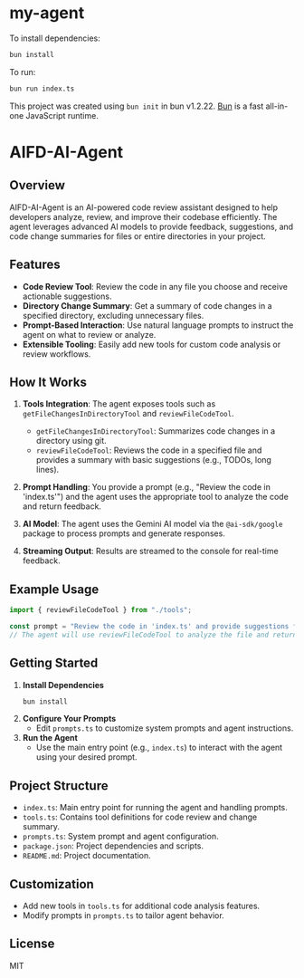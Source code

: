 # my-agent

To install dependencies:

```bash
bun install
```

To run:

```bash
bun run index.ts
```

This project was created using `bun init` in bun v1.2.22. [Bun](https://bun.com) is a fast all-in-one JavaScript runtime.

# AIFD-AI-Agent

## Overview

AIFD-AI-Agent is an AI-powered code review assistant designed to help developers analyze, review, and improve their codebase efficiently. The agent leverages advanced AI models to provide feedback, suggestions, and code change summaries for files or entire directories in your project.

## Features
- **Code Review Tool**: Review the code in any file you choose and receive actionable suggestions.
- **Directory Change Summary**: Get a summary of code changes in a specified directory, excluding unnecessary files.
- **Prompt-Based Interaction**: Use natural language prompts to instruct the agent on what to review or analyze.
- **Extensible Tooling**: Easily add new tools for custom code analysis or review workflows.

## How It Works

1. **Tools Integration**: The agent exposes tools such as `getFileChangesInDirectoryTool` and `reviewFileCodeTool`.
   - `getFileChangesInDirectoryTool`: Summarizes code changes in a directory using git.
   - `reviewFileCodeTool`: Reviews the code in a specified file and provides a summary with basic suggestions (e.g., TODOs, long lines).

2. **Prompt Handling**: You provide a prompt (e.g., "Review the code in 'index.ts'") and the agent uses the appropriate tool to analyze the code and return feedback.

3. **AI Model**: The agent uses the Gemini AI model via the `@ai-sdk/google` package to process prompts and generate responses.

4. **Streaming Output**: Results are streamed to the console for real-time feedback.

## Example Usage

```typescript
import { reviewFileCodeTool } from "./tools";

const prompt = "Review the code in 'index.ts' and provide suggestions for improvements.";
// The agent will use reviewFileCodeTool to analyze the file and return a summary.
```

## Getting Started

1. **Install Dependencies**
   ```bash
   bun install
   ```
2. **Configure Your Prompts**
   - Edit `prompts.ts` to customize system prompts and agent instructions.
3. **Run the Agent**
   - Use the main entry point (e.g., `index.ts`) to interact with the agent using your desired prompt.

## Project Structure
- `index.ts`: Main entry point for running the agent and handling prompts.
- `tools.ts`: Contains tool definitions for code review and change summary.
- `prompts.ts`: System prompt and agent configuration.
- `package.json`: Project dependencies and scripts.
- `README.md`: Project documentation.

## Customization
- Add new tools in `tools.ts` for additional code analysis features.
- Modify prompts in `prompts.ts` to tailor agent behavior.

## License
MIT
